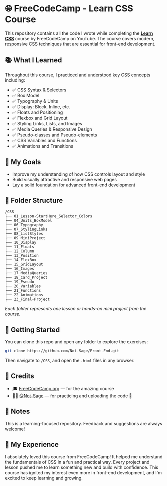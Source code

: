 # 🌐 FreeCodeCamp - Learn CSS Course

This repository contains all the code I wrote while completing the **[Learn CSS](https://www.youtube.com/watch?v=OXGznpKZ_sA)** course by FreeCodeCamp on YouTube. The course covers modern, responsive CSS techniques that are essential for front-end development.

## 📚 What I Learned

Throughout this course, I practiced and understood key CSS concepts including:

- ✅ CSS Syntax & Selectors
- ✅ Box Model
- ✅ Typography & Units
- ✅ Display: Block, Inline, etc.
- ✅ Floats and Positioning
- ✅ Flexbox and Grid Layout
- ✅ Styling Links, Lists, and Images
- ✅ Media Queries & Responsive Design
- ✅ Pseudo-classes and Pseudo-elements
- ✅ CSS Variables and Functions
- ✅ Animations and Transitions

## 🧠 My Goals

- Improve my understanding of how CSS controls layout and style
- Build visually attractive and responsive web pages
- Lay a solid foundation for advanced front-end development

## 📁 Folder Structure

```
/CSS
├── 01_Lesson-StartHere_Selector_Colors
├── 04_Units_BoxModel
├── 06_Typography
├── 07_StylingLinks
├── 08_ListStyles
├── 09_MiniProject
├── 10_Display
├── 11_Floats
├── 12_Column
├── 13_Position
├── 14_FlexBox
├── 15_GridLayout
├── 16_Images
├── 17_MediaQueries
├── 18_Card_Project
├── 19_Pseudo
├── 20_Variables
├── 21_Functions
├── 22_Animations
├── 23_Final-Project
```

*Each folder represents one lesson or hands-on mini project from the course.*

## 🚀 Getting Started

You can clone this repo and open any folder to explore the exercises:

```bash
git clone https://github.com/Not-Sage/Front-End.git
```

Then navigate to `/CSS`, and open the `.html` files in any browser.

## 🙌 Credits

- 🎓 [FreeCodeCamp.org](https://www.freecodecamp.org/) — for the amazing course
- 🧑‍💻 [@Not-Sage](https://github.com/Not-Sage) — for practicing and uploading the code 🙂

## 📌 Notes

This is a learning-focused repository. Feedback and suggestions are always welcome!

## 💬 My Experience

I absolutely loved this course from FreeCodeCamp! It helped me understand the fundamentals of CSS in a fun and practical way. Every project and lesson pushed me to learn something new and build with confidence. This course has ignited my interest even more in front-end development, and I'm excited to keep learning and growing.